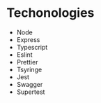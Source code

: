 # Techonologies

- Node
- Express
- Typescript
- Eslint
- Prettier
- Tsyringe
- Jest
- Swagger
- Supertest
